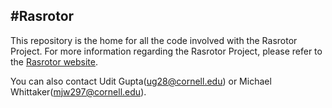 #Rasrotor
---
This repository is the home for all the code involved with the Rasrotor Project.
For more information regarding the Rasrotor Project, please refer to the [Rasrotor website](www.rasrotor.com). 

You can also contact Udit Gupta(ug28@cornell.edu) or Michael Whittaker(mjw297@cornell.edu). 
